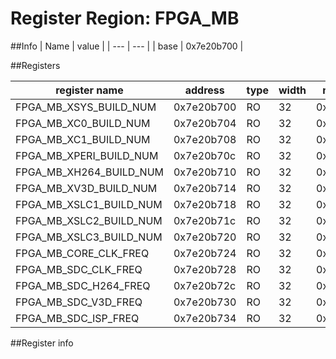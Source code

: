 # Register Region: FPGA_MB


##Info
| Name | value |
| --- | --- |
| base | 0x7e20b700 |

##Registers

| register name | address | type | width | mask | reset |
| --- | --- | --- | --- | --- | --- |
| FPGA_MB_XSYS_BUILD_NUM | 0x7e20b700 | RO | 32 | 0xffffffff |  |
| FPGA_MB_XC0_BUILD_NUM | 0x7e20b704 | RO | 32 | 0xffffffff |  |
| FPGA_MB_XC1_BUILD_NUM | 0x7e20b708 | RO | 32 | 0xffffffff |  |
| FPGA_MB_XPERI_BUILD_NUM | 0x7e20b70c | RO | 32 | 0xffffffff |  |
| FPGA_MB_XH264_BUILD_NUM | 0x7e20b710 | RO | 32 | 0xffffffff |  |
| FPGA_MB_XV3D_BUILD_NUM | 0x7e20b714 | RO | 32 | 0xffffffff |  |
| FPGA_MB_XSLC1_BUILD_NUM | 0x7e20b718 | RO | 32 | 0xffffffff |  |
| FPGA_MB_XSLC2_BUILD_NUM | 0x7e20b71c | RO | 32 | 0xffffffff |  |
| FPGA_MB_XSLC3_BUILD_NUM | 0x7e20b720 | RO | 32 | 0xffffffff |  |
| FPGA_MB_CORE_CLK_FREQ | 0x7e20b724 | RO | 32 | 0xffffffff |  |
| FPGA_MB_SDC_CLK_FREQ | 0x7e20b728 | RO | 32 | 0xffffffff |  |
| FPGA_MB_SDC_H264_FREQ | 0x7e20b72c | RO | 32 | 0xffffffff |  |
| FPGA_MB_SDC_V3D_FREQ | 0x7e20b730 | RO | 32 | 0xffffffff |  |
| FPGA_MB_SDC_ISP_FREQ | 0x7e20b734 | RO | 32 | 0xffffffff |  |

##Register info


